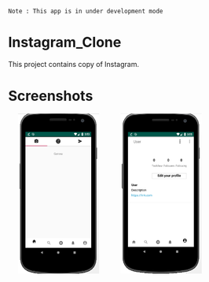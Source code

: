 `Note : This app is in under development mode`
# Instagram_Clone
This project contains copy of Instagram.

# Screenshots
<p>
 <img src="app/src/main/res/images/home.PNG" width="165"  height="325" hspace="20"> 
 <img src="app/src/main/res/images/profile.PNG" width="165"  height="325" hspace="20"> 
 </p>
